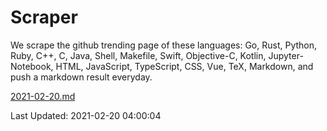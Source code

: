 # Scraper

We scrape the github trending page of these languages: Go, Rust, Python, Ruby, C++, C, Java, Shell, Makefile, Swift, Objective-C, Kotlin, Jupyter-Notebook, HTML, JavaScript, TypeScript, CSS, Vue, TeX, Markdown, and push a markdown result everyday.

[2021-02-20.md](https://github.com/yangwenmai/github-trending-backup/blob/master/2021-02-20.md)

Last Updated: 2021-02-20 04:00:04